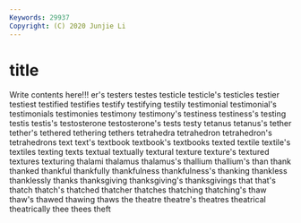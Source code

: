 ```yaml
---
Keywords: 29937
Copyright: (C) 2020 Junjie Li
---
```


# title

Write contents here!!!
er's 
testers 
testes 
testicle 
testicle's
testicles 
testier 
testiest 
testified 
testifies 
testify 
testifying 
testily 
testimonial 
testimonial's
testimonials 
testimonies 
testimony 
testimony's 
testiness 
testiness's 
testing 
testis 
testis's 
testosterone
testosterone's 
tests 
testy 
tetanus 
tetanus's 
tether 
tether's 
tethered 
tethering 
tethers
tetrahedra 
tetrahedron 
tetrahedron's 
tetrahedrons 
text 
text's 
textbook 
textbook's 
textbooks 
texted
textile 
textile's 
textiles 
texting 
texts 
textual 
textually 
textural 
texture 
texture's
textured 
textures 
texturing 
thalami 
thalamus 
thalamus's 
thallium 
thallium's 
than 
thank
thanked 
thankful 
thankfully 
thankfulness 
thankfulness's 
thanking 
thankless 
thanklessly 
thanks 
thanksgiving
thanksgiving's 
thanksgivings 
that 
that's 
thatch 
thatch's 
thatched 
thatcher 
thatches 
thatching
thatching's 
thaw 
thaw's 
thawed 
thawing 
thaws 
the 
theatre 
theatre's 
theatres
theatrical 
theatrically 
thee 
thees 
theft 
